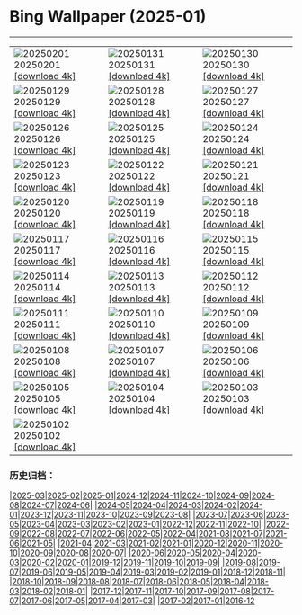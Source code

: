 # Bing Wallpaper (2025-01)
**************

<table><tr><td><img class="wallpaper" src="https://www.bing.com/th?id=OHR.PlainsZebra_EN-GB0409319973_1920x1080.jpg" alt="20250201"> 20250201 <a class="wallpaper_link" href="https://www.bing.com/th?id=OHR.PlainsZebra_EN-GB0409319973_UHD.jpg">[download 4k]</a></td><td><img class="wallpaper" src="https://www.bing.com/th?id=OHR.OrdesaSpain_EN-GB0380328230_1920x1080.jpg" alt="20250131"> 20250131 <a class="wallpaper_link" href="https://www.bing.com/th?id=OHR.OrdesaSpain_EN-GB0380328230_UHD.jpg">[download 4k]</a></td><td><img class="wallpaper" src="https://www.bing.com/th?id=OHR.PortoSunset_EN-GB0347440030_1920x1080.jpg" alt="20250130"> 20250130 <a class="wallpaper_link" href="https://www.bing.com/th?id=OHR.PortoSunset_EN-GB0347440030_UHD.jpg">[download 4k]</a></td></tr><tr><td><img class="wallpaper" src="https://www.bing.com/th?id=OHR.FlyingOwl_EN-GB0318156254_1920x1080.jpg" alt="20250129"> 20250129 <a class="wallpaper_link" href="https://www.bing.com/th?id=OHR.FlyingOwl_EN-GB0318156254_UHD.jpg">[download 4k]</a></td><td><img class="wallpaper" src="https://www.bing.com/th?id=OHR.CanyonSnow_EN-GB0286033660_1920x1080.jpg" alt="20250128"> 20250128 <a class="wallpaper_link" href="https://www.bing.com/th?id=OHR.CanyonSnow_EN-GB0286033660_UHD.jpg">[download 4k]</a></td><td><img class="wallpaper" src="https://www.bing.com/th?id=OHR.FrostedBeech_EN-GB0216949411_1920x1080.jpg" alt="20250127"> 20250127 <a class="wallpaper_link" href="https://www.bing.com/th?id=OHR.FrostedBeech_EN-GB0216949411_UHD.jpg">[download 4k]</a></td></tr><tr><td><img class="wallpaper" src="https://www.bing.com/th?id=OHR.BurnsNight2025_EN-GB6468698638_1920x1080.jpg" alt="20250126"> 20250126 <a class="wallpaper_link" href="https://www.bing.com/th?id=OHR.BurnsNight2025_EN-GB6468698638_UHD.jpg">[download 4k]</a></td><td><img class="wallpaper" src="https://www.bing.com/th?id=OHR.IcelandGeyser_EN-GB0103989552_1920x1080.jpg" alt="20250125"> 20250125 <a class="wallpaper_link" href="https://www.bing.com/th?id=OHR.IcelandGeyser_EN-GB0103989552_UHD.jpg">[download 4k]</a></td><td><img class="wallpaper" src="https://www.bing.com/th?id=OHR.DeerValley_EN-GB0738627342_1920x1080.jpg" alt="20250124"> 20250124 <a class="wallpaper_link" href="https://www.bing.com/th?id=OHR.DeerValley_EN-GB0738627342_UHD.jpg">[download 4k]</a></td></tr><tr><td><img class="wallpaper" src="https://www.bing.com/th?id=OHR.PetraMonastery_EN-GB4623557481_1920x1080.jpg" alt="20250123"> 20250123 <a class="wallpaper_link" href="https://www.bing.com/th?id=OHR.PetraMonastery_EN-GB4623557481_UHD.jpg">[download 4k]</a></td><td><img class="wallpaper" src="https://www.bing.com/th?id=OHR.DutchSquirrel_EN-GB5824691080_1920x1080.jpg" alt="20250122"> 20250122 <a class="wallpaper_link" href="https://www.bing.com/th?id=OHR.DutchSquirrel_EN-GB5824691080_UHD.jpg">[download 4k]</a></td><td><img class="wallpaper" src="https://www.bing.com/th?id=OHR.WhiteSandsNP_EN-GB6124824986_1920x1080.jpg" alt="20250121"> 20250121 <a class="wallpaper_link" href="https://www.bing.com/th?id=OHR.WhiteSandsNP_EN-GB6124824986_UHD.jpg">[download 4k]</a></td></tr><tr><td><img class="wallpaper" src="https://www.bing.com/th?id=OHR.NeptunesGrotto_EN-GB6545750765_1920x1080.jpg" alt="20250120"> 20250120 <a class="wallpaper_link" href="https://www.bing.com/th?id=OHR.NeptunesGrotto_EN-GB6545750765_UHD.jpg">[download 4k]</a></td><td><img class="wallpaper" src="https://www.bing.com/th?id=OHR.PoohDay2025_EN-GB6799275517_1920x1080.jpg" alt="20250119"> 20250119 <a class="wallpaper_link" href="https://www.bing.com/th?id=OHR.PoohDay2025_EN-GB6799275517_UHD.jpg">[download 4k]</a></td><td><img class="wallpaper" src="https://www.bing.com/th?id=OHR.PelicanPortrait_EN-GB7053317345_1920x1080.jpg" alt="20250118"> 20250118 <a class="wallpaper_link" href="https://www.bing.com/th?id=OHR.PelicanPortrait_EN-GB7053317345_UHD.jpg">[download 4k]</a></td></tr><tr><td><img class="wallpaper" src="https://www.bing.com/th?id=OHR.PinnaclesPeaks_EN-GB5177323438_1920x1080.jpg" alt="20250117"> 20250117 <a class="wallpaper_link" href="https://www.bing.com/th?id=OHR.PinnaclesPeaks_EN-GB5177323438_UHD.jpg">[download 4k]</a></td><td><img class="wallpaper" src="https://www.bing.com/th?id=OHR.MuseumCourt_EN-GB7712861262_1920x1080.jpg" alt="20250116"> 20250116 <a class="wallpaper_link" href="https://www.bing.com/th?id=OHR.MuseumCourt_EN-GB7712861262_UHD.jpg">[download 4k]</a></td><td><img class="wallpaper" src="https://www.bing.com/th?id=OHR.CadizSpain_EN-GB7941823974_1920x1080.jpg" alt="20250115"> 20250115 <a class="wallpaper_link" href="https://www.bing.com/th?id=OHR.CadizSpain_EN-GB7941823974_UHD.jpg">[download 4k]</a></td></tr><tr><td><img class="wallpaper" src="https://www.bing.com/th?id=OHR.CoastalWales_EN-GB8139675046_1920x1080.jpg" alt="20250114"> 20250114 <a class="wallpaper_link" href="https://www.bing.com/th?id=OHR.CoastalWales_EN-GB8139675046_UHD.jpg">[download 4k]</a></td><td><img class="wallpaper" src="https://www.bing.com/th?id=OHR.CrescentTail_EN-GB8341655189_1920x1080.jpg" alt="20250113"> 20250113 <a class="wallpaper_link" href="https://www.bing.com/th?id=OHR.CrescentTail_EN-GB8341655189_UHD.jpg">[download 4k]</a></td><td><img class="wallpaper" src="https://www.bing.com/th?id=OHR.MeknesMorocco_EN-GB8766579158_1920x1080.jpg" alt="20250112"> 20250112 <a class="wallpaper_link" href="https://www.bing.com/th?id=OHR.MeknesMorocco_EN-GB8766579158_UHD.jpg">[download 4k]</a></td></tr><tr><td><img class="wallpaper" src="https://www.bing.com/th?id=OHR.BubbleLake_EN-GB9269932898_1920x1080.jpg" alt="20250111"> 20250111 <a class="wallpaper_link" href="https://www.bing.com/th?id=OHR.BubbleLake_EN-GB9269932898_UHD.jpg">[download 4k]</a></td><td><img class="wallpaper" src="https://www.bing.com/th?id=OHR.NamibiaDunes_EN-GB9795419612_1920x1080.jpg" alt="20250110"> 20250110 <a class="wallpaper_link" href="https://www.bing.com/th?id=OHR.NamibiaDunes_EN-GB9795419612_UHD.jpg">[download 4k]</a></td><td><img class="wallpaper" src="https://www.bing.com/th?id=OHR.GreatWallStairs_EN-GB9518457526_1920x1080.jpg" alt="20250109"> 20250109 <a class="wallpaper_link" href="https://www.bing.com/th?id=OHR.GreatWallStairs_EN-GB9518457526_UHD.jpg">[download 4k]</a></td></tr><tr><td><img class="wallpaper" src="https://www.bing.com/th?id=OHR.BouldersNZ_EN-GB9218282319_1920x1080.jpg" alt="20250108"> 20250108 <a class="wallpaper_link" href="https://www.bing.com/th?id=OHR.BouldersNZ_EN-GB9218282319_UHD.jpg">[download 4k]</a></td><td><img class="wallpaper" src="https://www.bing.com/th?id=OHR.RavennaBasilica_EN-GB7069955288_1920x1080.jpg" alt="20250107"> 20250107 <a class="wallpaper_link" href="https://www.bing.com/th?id=OHR.RavennaBasilica_EN-GB7069955288_UHD.jpg">[download 4k]</a></td><td><img class="wallpaper" src="https://www.bing.com/th?id=OHR.PlumParakeet_EN-GB3398674878_1920x1080.jpg" alt="20250106"> 20250106 <a class="wallpaper_link" href="https://www.bing.com/th?id=OHR.PlumParakeet_EN-GB3398674878_UHD.jpg">[download 4k]</a></td></tr><tr><td><img class="wallpaper" src="https://www.bing.com/th?id=OHR.VietnamFalls_EN-GB3020680221_1920x1080.jpg" alt="20250105"> 20250105 <a class="wallpaper_link" href="https://www.bing.com/th?id=OHR.VietnamFalls_EN-GB3020680221_UHD.jpg">[download 4k]</a></td><td><img class="wallpaper" src="https://www.bing.com/th?id=OHR.TolkienOxford_EN-GB2804398313_1920x1080.jpg" alt="20250104"> 20250104 <a class="wallpaper_link" href="https://www.bing.com/th?id=OHR.TolkienOxford_EN-GB2804398313_UHD.jpg">[download 4k]</a></td><td><img class="wallpaper" src="https://www.bing.com/th?id=OHR.ArdezSwitzerland_EN-GB7554817854_1920x1080.jpg" alt="20250103"> 20250103 <a class="wallpaper_link" href="https://www.bing.com/th?id=OHR.ArdezSwitzerland_EN-GB7554817854_UHD.jpg">[download 4k]</a></td></tr><tr><td><img class="wallpaper" src="https://www.bing.com/th?id=OHR.PolarBearSwim_EN-GB6400149613_1920x1080.jpg" alt="20250102"> 20250102 <a class="wallpaper_link" href="https://www.bing.com/th?id=OHR.PolarBearSwim_EN-GB6400149613_UHD.jpg">[download 4k]</a></td><td></td><td></td></tr></table>

### 历史归档：

|[2025-03](/../2025-03/2025-03.md)|[2025-02](/../2025-02/2025-02.md)|[2025-01](/2025-01.md)|[2024-12](/../2024-12/2024-12.md)|[2024-11](/../2024-11/2024-11.md)|[2024-10](/../2024-10/2024-10.md)|[2024-09](/../2024-09/2024-09.md)|[2024-08](/../2024-08/2024-08.md)|[2024-07](/../2024-07/2024-07.md)|[2024-06](/../2024-06/2024-06.md)|
|[2024-05](/../2024-05/2024-05.md)|[2024-04](/../2024-04/2024-04.md)|[2024-03](/../2024-03/2024-03.md)|[2024-02](/../2024-02/2024-02.md)|[2024-01](/../2024-01/2024-01.md)|[2023-12](/../2023-12/2023-12.md)|[2023-11](/../2023-11/2023-11.md)|[2023-10](/../2023-10/2023-10.md)|[2023-09](/../2023-09/2023-09.md)|[2023-08](/../2023-08/2023-08.md)|
|[2023-07](/../2023-07/2023-07.md)|[2023-06](/../2023-06/2023-06.md)|[2023-05](/../2023-05/2023-05.md)|[2023-04](/../2023-04/2023-04.md)|[2023-03](/../2023-03/2023-03.md)|[2023-02](/../2023-02/2023-02.md)|[2023-01](/../2023-01/2023-01.md)|[2022-12](/../2022-12/2022-12.md)|[2022-11](/../2022-11/2022-11.md)|[2022-10](/../2022-10/2022-10.md)|
|[2022-09](/../2022-09/2022-09.md)|[2022-08](/../2022-08/2022-08.md)|[2022-07](/../2022-07/2022-07.md)|[2022-06](/../2022-06/2022-06.md)|[2022-05](/../2022-05/2022-05.md)|[2022-04](/../2022-04/2022-04.md)|[2021-08](/../2021-08/2021-08.md)|[2021-07](/../2021-07/2021-07.md)|[2021-06](/../2021-06/2021-06.md)|[2021-05](/../2021-05/2021-05.md)|
|[2021-04](/../2021-04/2021-04.md)|[2021-03](/../2021-03/2021-03.md)|[2021-02](/../2021-02/2021-02.md)|[2021-01](/../2021-01/2021-01.md)|[2020-12](/../2020-12/2020-12.md)|[2020-11](/../2020-11/2020-11.md)|[2020-10](/../2020-10/2020-10.md)|[2020-09](/../2020-09/2020-09.md)|[2020-08](/../2020-08/2020-08.md)|[2020-07](/../2020-07/2020-07.md)|
|[2020-06](/../2020-06/2020-06.md)|[2020-05](/../2020-05/2020-05.md)|[2020-04](/../2020-04/2020-04.md)|[2020-03](/../2020-03/2020-03.md)|[2020-02](/../2020-02/2020-02.md)|[2020-01](/../2020-01/2020-01.md)|[2019-12](/../2019-12/2019-12.md)|[2019-11](/../2019-11/2019-11.md)|[2019-10](/../2019-10/2019-10.md)|[2019-09](/../2019-09/2019-09.md)|
|[2019-08](/../2019-08/2019-08.md)|[2019-07](/../2019-07/2019-07.md)|[2019-06](/../2019-06/2019-06.md)|[2019-05](/../2019-05/2019-05.md)|[2019-04](/../2019-04/2019-04.md)|[2019-03](/../2019-03/2019-03.md)|[2019-02](/../2019-02/2019-02.md)|[2019-01](/../2019-01/2019-01.md)|[2018-12](/../2018-12/2018-12.md)|[2018-11](/../2018-11/2018-11.md)|
|[2018-10](/../2018-10/2018-10.md)|[2018-09](/../2018-09/2018-09.md)|[2018-08](/../2018-08/2018-08.md)|[2018-07](/../2018-07/2018-07.md)|[2018-06](/../2018-06/2018-06.md)|[2018-05](/../2018-05/2018-05.md)|[2018-04](/../2018-04/2018-04.md)|[2018-03](/../2018-03/2018-03.md)|[2018-02](/../2018-02/2018-02.md)|[2018-01](/../2018-01/2018-01.md)|
|[2017-12](/../2017-12/2017-12.md)|[2017-11](/../2017-11/2017-11.md)|[2017-10](/../2017-10/2017-10.md)|[2017-09](/../2017-09/2017-09.md)|[2017-08](/../2017-08/2017-08.md)|[2017-07](/../2017-07/2017-07.md)|[2017-06](/../2017-06/2017-06.md)|[2017-05](/../2017-05/2017-05.md)|[2017-04](/../2017-04/2017-04.md)|[2017-03](/../2017-03/2017-03.md)|
|[2017-02](/../2017-02/2017-02.md)|[2017-01](/../2017-01/2017-01.md)|[2016-12](/../2016-12/2016-12.md)